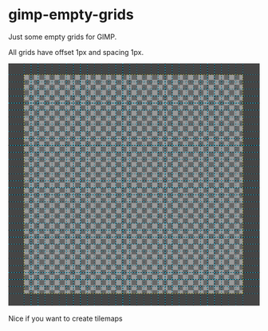 # gimp-empty-grids

Just some empty grids for GIMP.

All grids have offset 1px and spacing 1px.

![Alt text](1024x1024_Grid32x32_preview.png?raw=true "preview")


Nice if you want to create tilemaps
